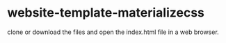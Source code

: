 # website-template-materializecss
clone or download the files and open the index.html file in a web browser.
